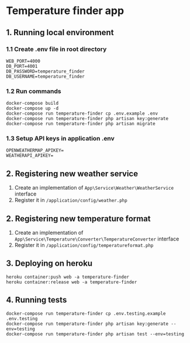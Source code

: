 # Temperature finder app

## 1. Running local environment
### 1.1 Create .env file in root directory
    WEB_PORT=4000
    DB_PORT=4001
    DB_PASSWORD=temperature_finder
    DB_USERNAME=temperature_finder
### 1.2 Run commands
    docker-compose build 
    docker-compose up -d
    docker-compose run temperature-finder cp .env.example .env
    docker-compose run temperature-finder php artisan key:generate
    docker-compose run temperature-finder php artisan migrate
### 1.3 Setup API keys in application .env
    OPENWEATHERMAP_APIKEY=
    WEATHERAPI_APIKEY=

## 2. Registering new weather service
1. Create an implementation of `App\Service\Weather\WeatherService` interface
2. Register it in `/application/config/weather.php`

## 2. Registering new temperature format
1. Create an implementation of `App\Service\Temperature\Converter\TemperatureConverter` interface
2. Register it in `/application/config/temperatureformat.php`

## 3. Deploying on heroku
    heroku container:push web -a temperature-finder
    heroku container:release web -a temperature-finder

## 4. Running tests
    docker-compose run temperature-finder cp .env.testing.example .env.testing
    docker-compose run temperature-finder php artisan key:generate --env=testing
    docker-compose run temperature-finder php artisan test --env=testing